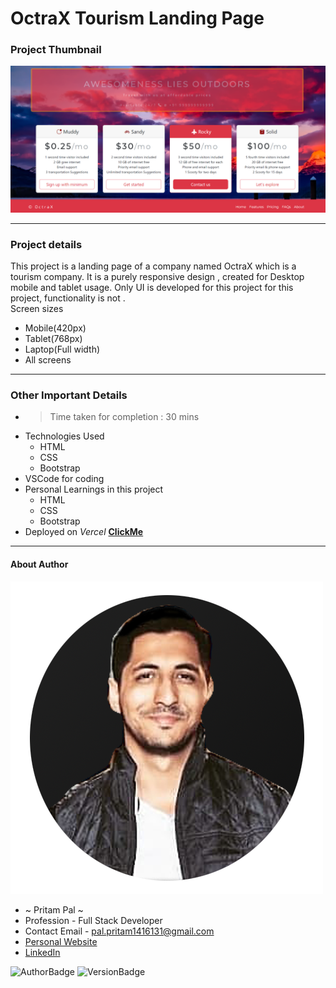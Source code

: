# OctraX Tourism Landing Page 

### Project Thumbnail


![ImageThumbnail](./thumbnail.png)
***
### Project details
This project is a landing page of a company named OctraX which is a tourism company. It is a purely responsive design , created for Desktop  mobile and tablet usage. Only UI is developed for this project for this project, functionality is not .  
Screen sizes
- Mobile(420px)
- Tablet(768px)
- Laptop(Full width)
- All screens


***
### Other Important Details
- >Time taken for completion : 30 mins
- Technologies Used
  - HTML
  - CSS
  - Bootstrap
- VSCode for coding
- Personal Learnings in this project 
    - HTML
    - CSS 
    - Bootstrap
- Deployed on *Vercel*  **[ClickMe](https://octra-x-tourism-landing-page.vercel.app/)** 
*** 
#### About Author
![AuthorImage](./circle-profile-pic.png)
- ~ Pritam Pal ~
- Profession - Full Stack Developer
- Contact Email - pal.pritam1416131@gmail.com
- [Personal Website](#)
- [LinkedIn](https://www.linkedin.com/in/pritampal1/)  

![AuthorBadge](https://img.shields.io/badge/Author-Pritam-yellow)
![VersionBadge](https://img.shields.io/badge/Version-1.0.0-lightgrey)
